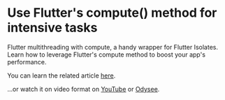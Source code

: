 # Use Flutter's compute() method for intensive tasks

Flutter multithreading with compute, a handy wrapper for Flutter Isolates. Learn how to leverage Flutter's compute method to boost your app's performance.

You can learn the related article [here](https://davidserrano.io/why-you-should-use-flutter-compute-method-for-intensive-tasks).

...or watch it on video format on [YouTube](https://youtu.be/hWGVlyi5Grg) or [Odysee](https://odysee.com/@svprdga:d/why-you-should-use-flutter-compute-method-for-intensive-tasks).

